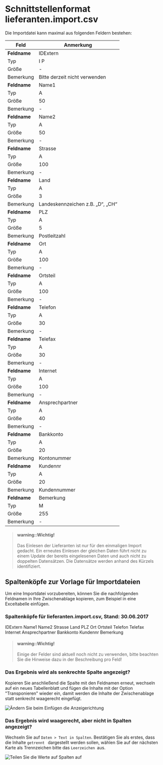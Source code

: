 # Schnittstellenformat lieferanten.import.csv


Die Importdatei kann maximal aus folgenden Feldern bestehen:

Feld|Anmerkung
---|---
**Feldname**|	 IDExtern 
Typ|	 I P 
Größe|	- 
Bemerkung|	 Bitte derzeit nicht verwenden 
**Feldname**|	 Name1 
Typ|	 A 
Größe|	50
Bemerkung|	 - 
**Feldname**|	 Name2 
Typ|	 A 
Größe|	50
Bemerkung|	 - 
**Feldname**|	 Strasse 
Typ|	 A 
Größe|	100
Bemerkung|	 - 
**Feldname**|	 Land 
Typ|	 A 
Größe|	3
Bemerkung|	 Landeskennzeichen z.B. „D“, „CH“ 
**Feldname**|	 PLZ 
Typ|	 A 
Größe|	5
Bemerkung|	Postleitzahl 
**Feldname**|	 Ort 
Typ|	 A 
Größe|	100
Bemerkung|	 - 
**Feldname**|	 Ortsteil 
Typ|	 A 
Größe|	100
Bemerkung|	 - 
**Feldname**|	 Telefon 
Typ|	 A 
Größe|	30
Bemerkung|	 - 
**Feldname**|	 Telefax 
Typ|	 A 
Größe|	30
Bemerkung|	 - 
**Feldname**|	 Internet 
Typ|	 A 
Größe|	100
Bemerkung|	 - 
**Feldname**|	 Ansprechpartner 
Typ|	 A 
Größe|	40
Bemerkung|	 - 
**Feldname**|	 Bankkonto 
Typ|	 A 
Größe|	20
Bemerkung|	 Kontonummer 
**Feldname**|	 Kundennr 
Typ|	 A 
Größe|	20
Bemerkung|	Kundennummer 
**Feldname**|	Bemerkung  
Typ|	 M 
Größe|	255
Bemerkung|	 - 

    
> #### warning::Wichtig!
>
> Das Einlesen der Lieferanten ist nur für den einmaligen Import gedacht. Ein erneutes Einlesen der gleichen Daten führt nicht zu einem Update der bereits eingelesenen Daten und  auch nicht zu doppelten Datensätzen. Die Datensätze werden anhand des Kürzels identifiziert.

## Spaltenköpfe zur Vorlage für Importdateien

Um eine Importdatei vorzubereiten, können Sie die nachfolgenden Feldnamen in Ihre Zwischenablage kopieren, zum Beispiel in eine Exceltabelle einfügen.


### Spaltenköpfe für lieferanten.import.csv, Stand: 30.06.2017



 IDExtern 
 Name1 
 Name2 
 Strasse 
 Land 
 PLZ 
 Ort 
 Ortsteil 
 Telefon 
 Telefax 
 Internet 
 Ansprechpartner 
 Bankkonto 
 Kundennr 
Bemerkung  

> #### warning::Wichtig!
>
> Einige der Felder sind aktuell noch nicht zu verwenden, bitte beachten Sie die Hinweise dazu in der Beschreibung pro Feld! 




### Das Ergebnis wird als senkrechte Spalte angezeigt?

Kopieren Sie anschließend die Spalte mit den Feldnamen erneut, wechseln auf ein neues Tabellenblatt und fügen die Inhalte mit der Option "Transponieren" wieder ein, damit werden die Inhalte der Zwischenablage statt senkrecht waagerecht eingefügt.

![Ändern Sie beim Einfügen die Anzeigerichtung](/assets/images/importe/magimp-8.png)

### Das Ergebnis wird waagerecht, aber nicht in Spalten angezeigt?

Wechseln Sie auf `Daten > Text in Spalten`. Bestätigen Sie als erstes, dass die Inhalte `getrennt ` dargestellt werden sollen, wählen Sie auf der nächsten Karte als Trennzeichen bitte das ``Leerzeichen ``aus.

![Teilen Sie die Werte auf Spalten auf](/assets/images/importe/magimp-9.png)





